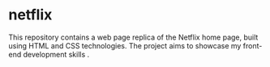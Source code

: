 # netflix
This repository contains a web page replica of the Netflix home page, built using HTML and CSS technologies. The project aims to showcase my front-end development skills .
